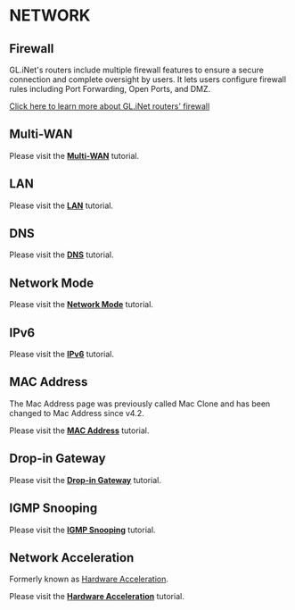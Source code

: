# NETWORK

## Firewall

GL.iNet's routers include multiple firewall features to ensure a secure connection and complete oversight by users. It lets users configure firewall rules including Port Forwarding, Open Ports, and DMZ.

[Click here to learn more about GL.iNet routers' firewall](../../../interface_guide/firewall/)

## Multi-WAN

Please visit the [**Multi-WAN**](../../../interface_guide/multi-wan/) tutorial.

## LAN

Please visit the [**LAN**](../../../interface_guide/lan/) tutorial.

## DNS

Please visit the [**DNS**](../../../interface_guide/dns/) tutorial.

## Network Mode

Please visit the [**Network Mode**](../../../interface_guide/network_mode/) tutorial.

## IPv6

Please visit the [**IPv6**](../../../interface_guide/ipv6/) tutorial.

## MAC Address

The Mac Address page was previously called Mac Clone and has been changed to Mac Address since v4.2.

Please visit the [**MAC Address**](../../../interface_guide/mac_address/) tutorial.

## Drop-in Gateway

Please visit the [**Drop-in Gateway**](../../../interface_guide/drop-in_gateway/) tutorial.

## IGMP Snooping

Please visit the [**IGMP Snooping**](../../../interface_guide/igmp_snooping/) tutorial.

## Network Acceleration

Formerly known as [Hardware Acceleration](../../../interface_guide/hardware_acceleration/).

Please visit the [**Hardware Acceleration**](../../../interface_guide/hardware_acceleration/) tutorial.
